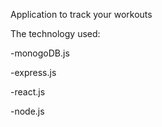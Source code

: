 Application to track your workouts

The technology used:

-monogoDB.js

-express.js

-react.js

-node.js